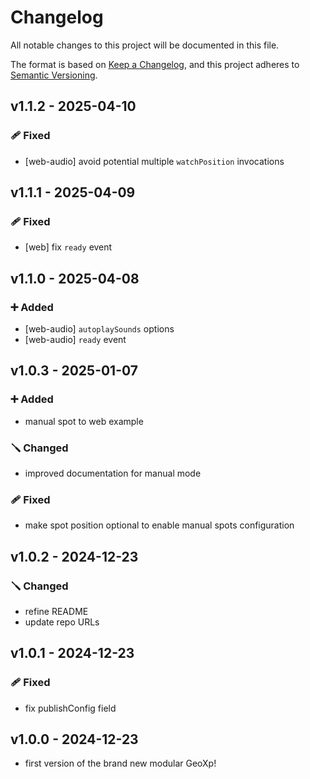 # Changelog
All notable changes to this project will be documented in this file.

The format is based on [Keep a Changelog](https://keepachangelog.com/en/1.0.0/),
and this project adheres to [Semantic Versioning](https://semver.org/spec/v2.0.0.html).

## **v1.1.2** - 2025-04-10
### 🩹 Fixed
* [web-audio] avoid potential multiple `watchPosition` invocations 

## **v1.1.1** - 2025-04-09
### 🩹 Fixed
* [web] fix `ready` event

## **v1.1.0** - 2025-04-08
### ➕ Added
* [web-audio] `autoplaySounds` options
* [web-audio] `ready` event

## **v1.0.3** - 2025-01-07
### ➕ Added
* manual spot to web example

### 🪛 Changed
* improved documentation for manual mode

### 🩹 Fixed
* make spot position optional to enable manual spots configuration

## **v1.0.2** - 2024-12-23
### 🪛 Changed
* refine README
* update repo URLs

## **v1.0.1** - 2024-12-23
### 🩹 Fixed
* fix publishConfig field

## **v1.0.0** - 2024-12-23
* first version of the brand new modular GeoXp!